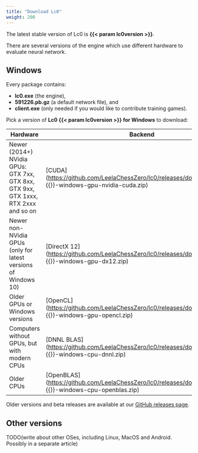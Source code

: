 ```yaml
---
title: "Download Lc0"
weight: 200
---
```


The latest stable version of Lc0 is **{{< param lc0version >}}**.

There are several versions of the engine which use different hardware to evaluate neural network.

## Windows

Every package contains:
* **lc0.exe** (the engine),
* **591226.pb.gz** (a default network file), and
* **client.exe** (only needed if you would like to contribute training games).

Pick a version of **Lc0 {{< param lc0version >}} for Windows** to download:

| Hardware | Backend |
|----------|---------|
| Newer (2014+) NVidia GPUs: GTX&nbsp;7xx, GTX&nbsp;8xx, GTX&nbsp;9xx, GTX&nbsp;1xxx, RTX&nbsp;2xxx and so on | [CUDA](https://github.com/LeelaChessZero/lc0/releases/download/{{<param lc0version>}}/lc0-{{<param lc0version>}}-windows-gpu-nvidia-cuda.zip) |
| Newer non-NVidia GPUs (only for latest versions of Windows 10) | [DirectX 12](https://github.com/LeelaChessZero/lc0/releases/download/{{<param lc0version>}}/lc0-{{<param lc0version>}}-windows-gpu-dx12.zip) |
| Older GPUs or Windows versions | [OpenCL](https://github.com/LeelaChessZero/lc0/releases/download/{{<param lc0version>}}/lc0-{{<param lc0version>}}-windows-gpu-opencl.zip) |
| Computers without GPUs, but with modern CPUs | [DNNL BLAS](https://github.com/LeelaChessZero/lc0/releases/download/{{<param lc0version>}}/lc0-{{<param lc0version>}}-windows-cpu-dnnl.zip) |
| Older CPUs | [OpenBLAS](https://github.com/LeelaChessZero/lc0/releases/download/{{<param lc0version>}}/lc0-{{<param lc0version>}}-windows-cpu-openblas.zip) |

Older versions and beta releases are available at our [GitHub releases page](https://github.com/LeelaChessZero/lc0/releases).

## Other versions

TODO(write about other OSes, including Linux, MacOS and Android. Possibly in a separate article)
